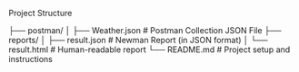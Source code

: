 Project Structure



├── postman/
│   ├── Weather.json  # Postman Collection JSON File
├── reports/
│   ├── result.json  # Newman Report (in JSON format)
│   └── result.html  # Human-readable report
└── README.md  # Project setup and instructions




